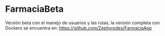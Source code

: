 # FarmaciaBeta
Versión beta con el manejo de usuarios y las rutas, la versión completa con Dockers se encuentra en: https://github.com/Zephyrodes/FarmaciaApp
